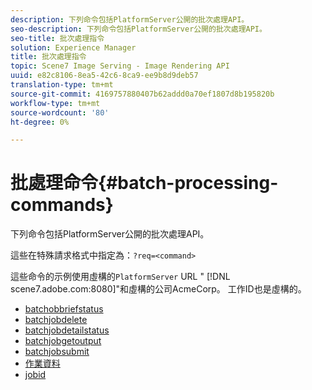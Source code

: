 ```yaml
---
description: 下列命令包括PlatformServer公開的批次處理API。
seo-description: 下列命令包括PlatformServer公開的批次處理API。
seo-title: 批次處理指令
solution: Experience Manager
title: 批次處理指令
topic: Scene7 Image Serving - Image Rendering API
uuid: e82c8106-8ea5-42c6-8ca9-ee9b8d9deb57
translation-type: tm+mt
source-git-commit: 4169757880407b62addd0a70ef1807d8b195820b
workflow-type: tm+mt
source-wordcount: '80'
ht-degree: 0%

---
```



# 批處理命令{#batch-processing-commands}

下列命令包括PlatformServer公開的批次處理API。

這些在特殊請求格式中指定為：`?req=<command>`

這些命令的示例使用虛構的`PlatformServer` URL &quot; [!DNL scene7.adobe.com:8080]&quot;和虛構的公司AcmeCorp。 工作ID也是虛構的。

* [batchobbriefstatus](r-batchjobbriefstatus.md)
* [batchjobdelete](r-batchjobdelete.md)
* [batchjobdetailstatus](r-batchjobdetailedstatus.md)
* [batchjobgetoutput](r-batchjobgetoutput.md)
* [batchjobsubmit](r-batchjobsubmit.md)
* [作業資料](r-jobdata.md)
* [jobid](r-jobid.md)